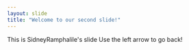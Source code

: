 ```yaml
---
layout: slide
title: "Welcome to our second slide!"
---
```

This is SidneyRamphalile's slide
Use the left arrow to go back!